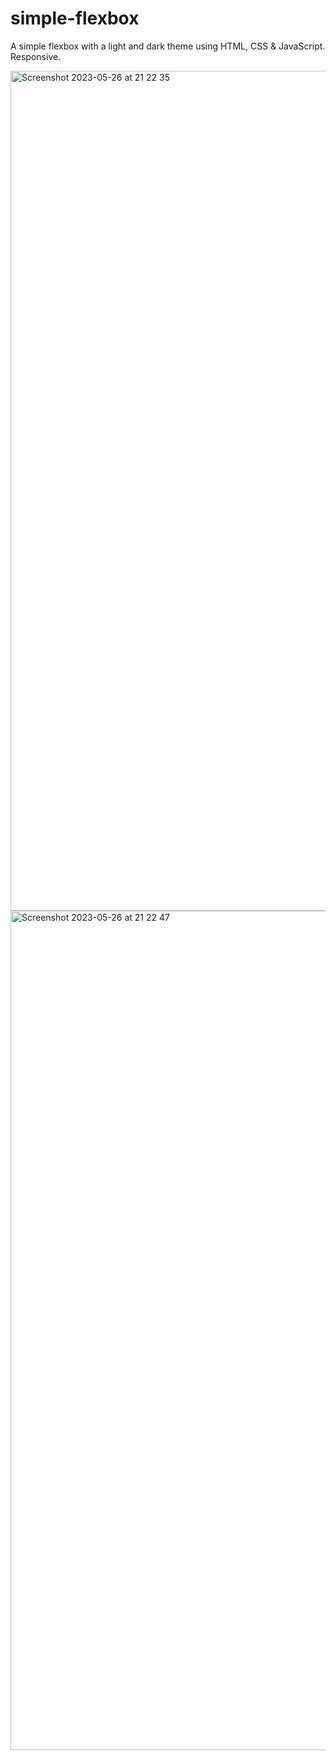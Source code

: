 # simple-flexbox

A simple flexbox with a light and dark theme using HTML, CSS & JavaScript. Responsive.

<img width="1344" alt="Screenshot 2023-05-26 at 21 22 35" src="https://github.com/vickneee/simple-flexbox/assets/93821265/d854936f-1324-403e-af7a-6252b0142ab8">

<img width="1343" alt="Screenshot 2023-05-26 at 21 22 47" src="https://github.com/vickneee/simple-flexbox/assets/93821265/554358d2-3e1c-43aa-ac84-614b4ac934ab">
